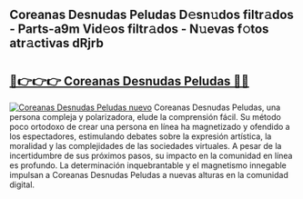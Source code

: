 ## Coreanas Desnudas Peludas D𝚎sn𝚞dos filtr𝚊dos - Parts-a9m Vid𝚎os filtr𝚊dos - N𝚞evas f𝚘tos atr𝚊ctivas dRjrb

# <h2><a href="http://mb6vfnd.tromn.icu/?c=Coreanas+Desnudas+Peludas">🔗👉👉👉 Coreanas Desnudas Peludas 🔗🔗</a></h2>

[![Coreanas Desnudas Peludas nuevo](https://i.imgur.com/pEAQMta.gif)](http://mb6vfnd.tromn.icu/?c=Coreanas+Desnudas+Peludas)
Coreanas Desnudas Peludas, una persona compleja y polarizadora, elude la comprensión fácil. Su método poco ortodoxo de crear una persona en línea ha magnetizado y ofendido a los espectadores, estimulando debates sobre la expresión artística, la moralidad y las complejidades de las sociedades virtuales. A pesar de la incertidumbre de sus próximos pasos, su impacto en la comunidad en línea es profundo. La determinación inquebrantable y el magnetismo innegable impulsan a Coreanas Desnudas Peludas a nuevas alturas en la comunidad digital.
